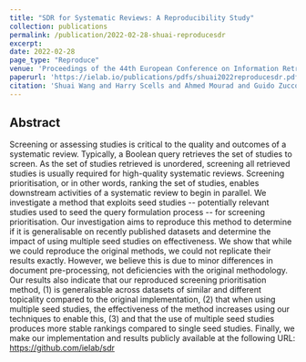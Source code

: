 ```yaml
---
title: "SDR for Systematic Reviews: A Reproducibility Study"
collection: publications
permalink: /publication/2022-02-28-shuai-reproducesdr
excerpt: 
date: 2022-02-28
page_type: "Reproduce"
venue: 'Proceedings of the 44th European Conference on Information Retrieval (ECIR 2022)'
paperurl: 'https://ielab.io/publications/pdfs/shuai2022reproducesdr.pdf'
citation: 'Shuai Wang and Harry Scells and Ahmed Mourad and Guido Zuccon. 2022. SDR for Systematic Reviews: A Reproducibility Study. In Proceedings of the 44th European Conference on Information Retrieval (ECIR 2022).'
---
```

## Abstract
Screening or assessing studies is critical to the quality and outcomes of a systematic review. Typically, a Boolean query retrieves the set of studies to screen. As the set of studies retrieved is unordered, screening all retrieved studies is usually required for high-quality systematic reviews. Screening prioritisation, or in other words, ranking the set of studies, enables downstream activities of a systematic review to begin in parallel. We investigate a method that exploits seed studies -- potentially relevant studies used to seed the query formulation process -- for screening prioritisation. Our investigation aims to reproduce this method to determine if it is generalisable on recently published datasets and determine the impact of using multiple seed studies on effectiveness. We show that while we could reproduce the original methods, we could not replicate their results exactly. However, we believe this is due to minor differences in document pre-processing, not deficiencies with the original methodology. Our results also indicate that our reproduced screening prioritisation method, (1) is generalisable across datasets of similar and different topicality compared to the original implementation, (2) that when using multiple seed studies, the effectiveness of the method increases using our techniques to enable this, (3) and that the use of multiple seed studies produces more stable rankings compared to single seed studies. Finally, we make our implementation and results publicly available at the following URL: https://github.com/ielab/sdr

